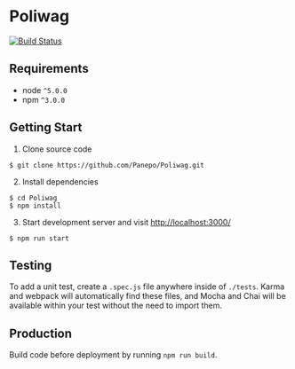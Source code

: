 # Poliwag

[![Build Status](https://travis-ci.org/Panepo/Poliwag.svg?branch=master)](https://travis-ci.org/Panepo/Poliwag.svg)

## Requirements
* node `^5.0.0`
* npm `^3.0.0`

## Getting Start

1. Clone source code
```
$ git clone https://github.com/Panepo/Poliwag.git
```
2. Install dependencies
```
$ cd Poliwag
$ npm install
```
3. Start development server and visit [http://localhost:3000/](http://localhost:3000/)
```
$ npm run start
```
## Testing

To add a unit test, create a `.spec.js` file anywhere inside of `./tests`. Karma and webpack will automatically find these files, and Mocha and Chai will be available within your test without the need to import them.

## Production

Build code before deployment by running `npm run build`.
